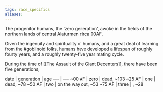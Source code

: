 ```yaml
---
tags: race_specifics
aliases:
---
```


The progenitor humans, the 'zero generation', awoke in the fields of the northern lands of central Alaturmen circa 00AF.

Given the ingenuity and spirituality of humans, and a great deal of learning from the #goblinoid folks, humans have developed a lifespan of roughly fourty years, and a roughly twenty-five year mating cycle.

During the time of [[The Assault of the Giant Decenters]], there have been five generations;

date | generation | age
--- | ---
~00 AF | zero | dead, ~103
~25 AF | one | dead, ~78
~50 AF | two | on the way out, ~53
~75 AF | three | , ~28